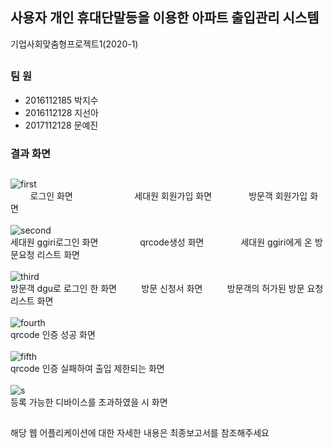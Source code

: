 ## 사용자 개인 휴대단말등을 이용한 아파트 출입관리 시스템

기업사회맞춤형프로젝트1(2020-1)
##
### 팀   원
* 2016112185 박지수
* 2016112128 지선아
* 2017112128 문예진

### 결과 화면
##
![first](https://user-images.githubusercontent.com/48276738/104832122-09757080-58d2-11eb-9205-80041da9985c.png)
<br>
&nbsp;&nbsp;&nbsp;&nbsp;&nbsp;&nbsp;&nbsp;&nbsp;로그인 화면 &nbsp;&nbsp;&nbsp;&nbsp;&nbsp;&nbsp;&nbsp;&nbsp;&nbsp;&nbsp;&nbsp;&nbsp;&nbsp;&nbsp;&nbsp;&nbsp;&nbsp;&nbsp;&nbsp;&nbsp;&nbsp;&nbsp;&nbsp; 세대원 회원가입 화면 &nbsp;&nbsp;&nbsp;&nbsp;&nbsp;&nbsp;&nbsp;&nbsp;&nbsp;&nbsp;&nbsp;&nbsp;&nbsp;&nbsp;방문객 회원가입 화면
<br>
<br>
![second](https://user-images.githubusercontent.com/48276738/104832292-a389e880-58d3-11eb-8661-2dd2eed2ce97.png)
<br>
세대원 ggiri로그인 화면  &nbsp;&nbsp;&nbsp;&nbsp;&nbsp;&nbsp;&nbsp;&nbsp;&nbsp;&nbsp;&nbsp;&nbsp;&nbsp;&nbsp;&nbsp; qrcode생성 화면 &nbsp;&nbsp;&nbsp;&nbsp;&nbsp;&nbsp;&nbsp;&nbsp;&nbsp;&nbsp;&nbsp;&nbsp;&nbsp;&nbsp;세대원 ggiri에게 온 방문요청 리스트 화면
<br>
<br>
![third](https://user-images.githubusercontent.com/48276738/104832293-a4227f00-58d3-11eb-9c3b-d430ce7fa3e2.png)
<br>
방문객 dgu로 로그인 한 화면  &nbsp;&nbsp;&nbsp;&nbsp;&nbsp;&nbsp;&nbsp;&nbsp; 방문 신청서 화면 &nbsp;&nbsp;&nbsp;&nbsp;&nbsp;&nbsp;&nbsp;&nbsp;&nbsp;방문객의 허가된 방문 요청 리스트 화면
<br>
<br>
![fourth](https://user-images.githubusercontent.com/48276738/104832294-a4227f00-58d3-11eb-8e91-26fcf7a03eb7.png)
<br>
qrcode 인증 성공 화면
<br><br>
![fifth](https://user-images.githubusercontent.com/48276738/104832290-a258bb80-58d3-11eb-8570-eb6809a747f3.png)
<br>
qrcode 인증 실패하여 출입 제한되는 화면
<br><br>
![s](https://user-images.githubusercontent.com/48276738/104832291-a389e880-58d3-11eb-8b68-aaa7c750f3a6.png)
<br>
등록 가능한 디바이스를 초과하였을 시 화면
##
해당 웹 어플리케이션에 대한 자세한 내용은 최종보고서를 참조해주세요
